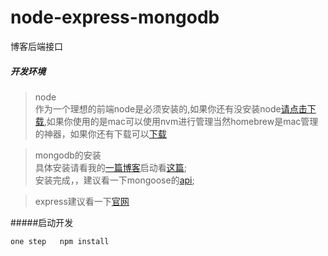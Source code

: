 # node-express-mongodb
博客后端接口

##### 开发环境
 > node <br/>
 作为一个理想的前端node是必须安装的,如果你还有没安装node[请点击下载](http://nodejs.cn/),如果你使用的是mac可以使用nvm进行管理当然homebrew是mac管理的神器，如果你还有下载可以[下载](https://brew.sh/)<br/>

 >mongodb的安装 <br/>
具体安装请看我的[一篇博客](http://blog.csdn.net/zhanglongdream/article/details/70231261)启动看[这篇](http://blog.csdn.net/zhanglongdream/article/details/72911949);<br/>
>安装完成，，建议看一下mongoose的[api](http://mongoosejs.com/);<br/>

 >express建议看一下[官网](http://www.expressjs.com.cn/4x/api.html)<br/>

 #####启动开发
  ```
  one step   npm install
  ``` 

